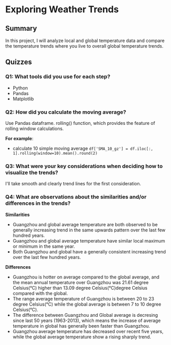 # Exploring Weather Trends

## Summary

In this project, I will analyze local and global temperature data and compare the temperature trends where you live to overall global temperature trends.

## Quizzes

### Q1: What tools did you use for each step?

* Python
* Pandas
* Matplotlib

### Q2: How did you calculate the moving average?

Use Pandas dataframe. rolling() function, which provides the feature of rolling window calculations.

**For example**:

* calculate 10 simple moving average
`df['SMA_10_gz'] = df.iloc[:, 1].rolling(window=10).mean().round(2)`

### Q3: What were your key considerations when deciding how to visualize the trends?

I'll take smooth and clearly trend lines for the first consideration.

### Q4: What are observations about the similarities and/or differences in the trends?

**Similarities**

* Guangzhou and global average temperature are both observed to be generally increasing trend in the same upwards pattern over the last few hundred years.
* Guangzhou and global average temperature have similar local maximum or minimum in the same year.
* Both Guangzhou and global have a generally consistent increasing trend over the last few hundred years.

**Differences**

* Guangzhou is hotter on average compared to the global average, and the mean annual temperature over Guangzhou was 21.61 degree Celsius(°C) higher than 13.09 degree Celsius(°C)degree Celsius compared with the global.
* The range average temperature of Guangzhou is between 20 to 23 degree Celsius(°C) while the global average is between 7 to 10 degree Celsius(°C).
* The difference between Guangzhou and Global average is decresing since last 50 years (1963-2013), which means the increase of average temperature in global has generally been faster than Guangzhou.
* Guangzhou average temperature has decreased over recent five years, while the global average temperature show a rising sharply trend.
